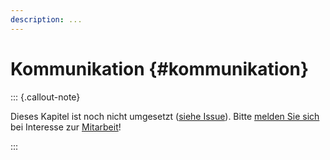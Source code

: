 ```yaml
---
description: ...
---
```


# Kommunikation {#kommunikation}

::: {.callout-note}

Dieses Kapitel ist noch nicht umgesetzt ([siehe Issue](https://github.com/pro4bib/handbuch-it-in-bibliotheken/issues/43)). Bitte [melden Sie sich](https://www.th-wildau.de/book-sprint/) bei Interesse zur [Mitarbeit](mitarbeit.md)!

:::
